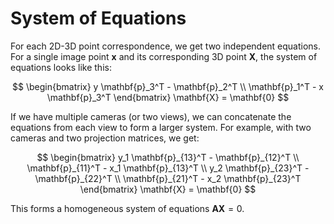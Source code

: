 # System of Equations

For each 2D-3D point correspondence, we get two independent equations. For a single image point $\mathbf{x}$ and its corresponding 3D point $\mathbf{X}$, the system of equations looks like this:

$$
\begin{bmatrix}
y \mathbf{p}_3^T - \mathbf{p}_2^T \\
\mathbf{p}_1^T - x \mathbf{p}_3^T
\end{bmatrix} \mathbf{X} = \mathbf{0}
$$

If we have multiple cameras (or two views), we can concatenate the equations from each view to form a larger system. For example, with two cameras and two projection matrices, we get:

$$
\begin{bmatrix}
y_1 \mathbf{p}_{13}^T - \mathbf{p}_{12}^T \\
\mathbf{p}_{11}^T - x_1 \mathbf{p}_{13}^T \\
y_2 \mathbf{p}_{23}^T - \mathbf{p}_{22}^T \\
\mathbf{p}_{21}^T - x_2 \mathbf{p}_{23}^T
\end{bmatrix} \mathbf{X} = \mathbf{0}
$$

This forms a homogeneous system of equations $\mathbf{A} \mathbf{X} = 0$.

